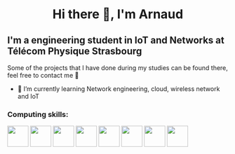 # <p align="center"> Hi there 👋, I'm Arnaud

## I'm a engineering student in IoT and Networks at Télécom Physique Strasbourg

Some of the projects that I have done during my studies can be found there, feel free to contact me 🙂 </p>

- 🌱 I’m currently learning Network engineering, cloud, wireless network and IoT

### Computing skills:

<img src="https://upload.wikimedia.org/wikipedia/commons/1/19/C_Logo.png" width="48"> <img src="https://upload.wikimedia.org/wikipedia/commons/thumb/1/18/ISO_C%2B%2B_Logo.svg/1822px-ISO_C%2B%2B_Logo.svg.png" width="48"> <img src="https://upload.wikimedia.org/wikipedia/commons/thumb/c/c3/Python-logo-notext.svg/1869px-Python-logo-notext.svg.png" width="48"> <img src="https://seeklogo.com/images/J/java-logo-7F8B35BAB3-seeklogo.com.png" width="48"> <img src="https://bashlogo.com/img/symbol/png/monochrome_light.png" width="48"> <img src="https://upload.wikimedia.org/wikipedia/commons/thumb/5/5b/Arduino_Logo_Registered.svg/1200px-Arduino_Logo_Registered.svg.png" width="48"> <img src="https://upload.wikimedia.org/wikipedia/fr/thumb/6/62/MySQL.svg/1200px-MySQL.svg.png" width="48"> <img src="https://www.niagaramarketplace.com/media/catalog/product/cache/8272e5d606ba848a87db29108f4efa34/m/a/marketplace_icons_13_.png" width="48">

<!--
**Louciaul/Louciaul** is a ✨ _special_ ✨ repository because its `README.md` (this file) appears on your GitHub profile.

Here are some ideas to get you started:

- 🔭 I’m currently working on ...
- 🌱 I’m currently learning ...
- 👯 I’m looking to collaborate on ...
- 🤔 I’m looking for help with ...
- 💬 Ask me about ...
- 📫 How to reach me: ...
- 😄 Pronouns: ...
- ⚡ Fun fact: ...
-->
